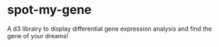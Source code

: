 # spot-my-gene
A d3 librairy to display differential gene expression analysis and find the gene of your dreams!
